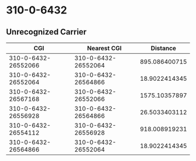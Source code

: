 # 310-0-6432
## Unrecognized Carrier


| CGI | Nearest CGI | Distance |
|-----|-------------|----------|
| 310-0-6432-26552066 | 310-0-6432-26552064 | 895.086400715 |
| 310-0-6432-26552064 | 310-0-6432-26564866 | 18.9022414345 |
| 310-0-6432-26567168 | 310-0-6432-26552066 | 1575.10357897 |
| 310-0-6432-26556928 | 310-0-6432-26564866 | 26.5033403112 |
| 310-0-6432-26554112 | 310-0-6432-26556928 | 918.008919231 |
| 310-0-6432-26564866 | 310-0-6432-26552064 | 18.9022414345 |
